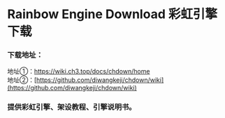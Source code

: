 # Rainbow Engine Download 彩虹引擎下载
### 下载地址：
 地址①：https://wiki.ch3.top/docs/chdown/home<br/>
 地址②：[https://github.com/diwangkeji/chdown/wiki](https://github.com/diwangkeji/chdown/wiki)
### 提供彩虹引擎、架设教程、引擎说明书。

